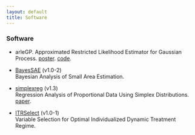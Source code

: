 ```yaml
---
layout: default
title: Software
---
```


### Software

* arleGP. Approximated Restricted Likelihood Estimator for Gaussian Process. [poster](./slides/arleGP.pdf). [code](./code/arleGP.zip).

* [BayesSAE](https://cran.r-project.org/web/packages/BayesSAE/index.html) (v1.0-2)      
Bayesian Analysis of Small Area Estimation. 

* [simplexreg](https://cran.r-project.org/web/packages/simplexreg/index.html) (v1.3)     
Regression Analysis of Proportional Data Using Simplex Distributions. [paper](https://www.jstatsoft.org/article/view/v071i11).

* [ITRSelect](https://cran.r-project.org/web/packages/ITRSelect/index.html) (v1.0-1)    
Variable Selection for Optimal Individualized Dynamic Treatment Regime. 